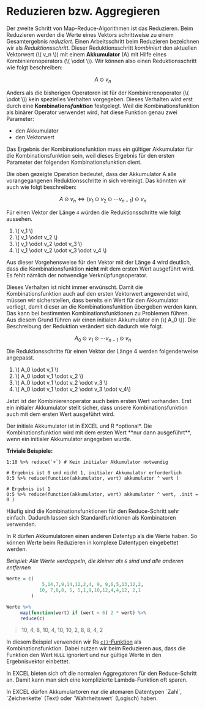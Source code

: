 # Reduzieren bzw. Aggregieren

Der zweite Schritt von Map-Reduce-Algorithmen ist das Reduzieren. Beim Reduzieren werden die Werte eines Vektors schrittweise zu einem Gesamtergebnis *reduziert*. Einen Arbeitsschritt beim Reduzieren bezeichnen wir als *Reduktionsschritt*. Dieser Reduktionsschritt *kombiniert* den aktuellen Vektorwert (\\( v_n \\)) mit einem **Akkumulator** (A) mit Hilfe eines Kombinierenoperators (\\( \odot \\)). Wir können also einen Reduktionsschritt wie folgt beschreiben: 

$$
A \odot  v_n
$$

Anders als die bisherigen Operatoren ist für der Kombinierenoperator (\\( \odot \\)) kein spezielles Verhalten vorgegeben. Dieses Verhalten wird erst durch eine **Kombinations*funktion*** festgelegt. Weil die Kombinationsfunktion als binärer Operator verwendet wird, hat diese Funktion genau zwei Parameter: 

- den Akkumulator
- den Vektorwert

Das Ergebnis der Kombinationsfunktion muss ein gültiger Akkumulator für die Kombinationsfunktion sein, weil dieses Ergebnis für den ersten Parameter der folgenden Kombinationsfunktion dient. 

Die oben gezeigte Operation bedeutet, dass der Akkumulator A alle vorangegangenen Reduktionsschritte in sich vereinigt. Das könnten wir auch wie folgt beschreiben: 

$$
A \odot  v_n \Leftrightarrow (v_1 \odot v_2  \odot \cdots v_{n-1}) \odot v_n
$$

Für einen Vektor der Länge `4` würden die Reduktionsschritte wie folgt aussehen.

1. \\( v_1 \\)
1. \\( v_1 \odot v_2 \\)
1. \\( v_1 \odot v_2 \odot v_3 \\)
1. \\( v_1 \odot v_2 \odot v_3 \odot v_4 \\)

Aus dieser Vorgehensweise für den Vektor mit der Länge 4 wird deutlich, dass die Kombinationsfunktion **nicht** mit dem ersten Wert ausgeführt wird. Es fehlt nämlich der notwendige Verknüpfungsoperator. 

Dieses Verhalten ist nicht immer erwünscht. 
Damit die Kombinationsfunktion auch auf den ersten Vektorwert angewendet wird, müssen wir sicherstellen, dass bereits ein Wert für den Akkumulator vorliegt, damit dieser an die Kombinationsfunktion übergeben werden kann. Das kann bei bestimmten Kombinationsfunktionen zu Problemen führen. Aus diesem Grund führen wir einen initialen Akkumulator ein (\\( A_0 \\)). Die Beschreibung der Reduktion verändert sich dadurch wie folgt. 

$$
A_0 \odot v_1  \odot \cdots v_{n-1} \odot v_n
$$

Die Reduktionsschritte für einen Vektor der Länge 4 werden folgenderweise angepasst.

1. \\( A_0 \odot v_1 \\)
1. \\( A_0 \odot v_1 \odot v_2 \\)
1. \\( A_0 \odot v_1 \odot v_2 \odot v_3 \\)
1. \\( A_0 \odot v_1 \odot v_2 \odot v_3 \odot v_4\\)

Jetzt ist der Kombinierenoperator auch beim ersten Wert vorhanden. Erst ein initialer Akkumulator stellt sicher, dass unsere Kombinationsfunktion auch mit dem ersten Wert ausgeführt wird.

<p class="alert alert-danger" markdown="1">
Der initiale Akkumulator ist in EXCEL und R *optional*. Die Kombinationsfunktion wird mit dem ersten Wert **nur dann ausgeführt**, wenn ein initialer Akkumulator angegeben wurde.
</p>

**Triviale Beispiele:**

```
1:10 %>% reduce(`+`) # Kein initialer Akkumulator notwendig

# Ergebnis ist 0 und nicht 1, initialer Akkumulator erforderlich
0:5 %>% reduce(function(akkumulator, wert) akkumulator ^ wert ) 

# Ergebnis ist 1
0:5 %>% reduce(function(akkumulator, wert) akkumulator ^ wert, .init = 0 ) 
```
<p class="alert alert-success" markdown="1">
Häufig sind die Kombinationsfunktionen für den Reduce-Schritt sehr einfach. Dadurch lassen sich Standardfunktionen als Kombinatoren verwenden. 
</p>

<div class="alert alert-secondary" markdown="1">
In R dürfen Akkumulatoren einen anderen Datentyp als die Werte haben. So können Werte beim Reduzieren in komplexe Datentypen eingebettet werden.

*Beispiel: Alle Werte verdoppeln, die kleiner als `6` sind und alle anderen entfernen* 

```R
Werte = c(
             5,14,7,9,14,12,2,4, 9, 9,6,5,13,12,2,
            10, 7,8,8, 5, 5,1,9,10,12,4,4,12, 2,1
         ) 

Werte %>% 
     map(function(wert) if (wert < 6) 2 * wert) %>%
     reduce(c)
```

> 10, 4, 8, 10, 4, 10, 10, 2, 8, 8, 4, 2


In diesem Beispiel verwenden wir Rs [`c()`-Funktion](https://www.rdocumentation.org/packages/base/versions/3.6.2/topics/c) als Kombinationsfunktion. Dabei nutzen wir beim Reduzieren aus, dass die Funktion den Wert `NULL` ignoriert und nur gültige Werte in den Ergebnisvektor einbettet.
</div>

<p class="alert alert-success" markdown="1">
In EXCEL bieten sich oft die normalen Aggregatoren für den Reduce-Schritt an. Damit kann man sich eine komplizierte Lambda-Funktion oft sparen. 
</p>

<p class="alert alert-danger" markdown="1">
In EXCEL dürfen Akkumulartoren nur die atomaren Datentypen  `Zahl`, `Zeichenkette` (Text) oder `Wahrheitswert` (Logisch)  haben.
</p>
